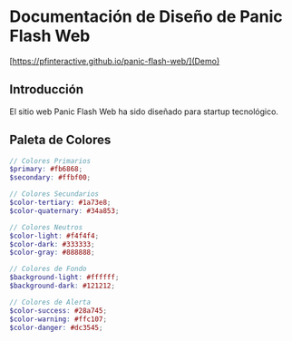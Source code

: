 # Documentación de Diseño de Panic Flash Web

[https://pfinteractive.github.io/panic-flash-web/](Demo)

## Introducción
El sitio web Panic Flash Web ha sido diseñado para startup tecnológico.

## Paleta de Colores

```scss
// Colores Primarios
$primary: #fb6868;
$secondary: #ffbf00;

// Colores Secundarios
$color-tertiary: #1a73e8;
$color-quaternary: #34a853;

// Colores Neutros
$color-light: #f4f4f4;
$color-dark: #333333;
$color-gray: #888888;

// Colores de Fondo
$background-light: #ffffff;
$background-dark: #121212;

// Colores de Alerta
$color-success: #28a745;
$color-warning: #ffc107;
$color-danger: #dc3545;

```
